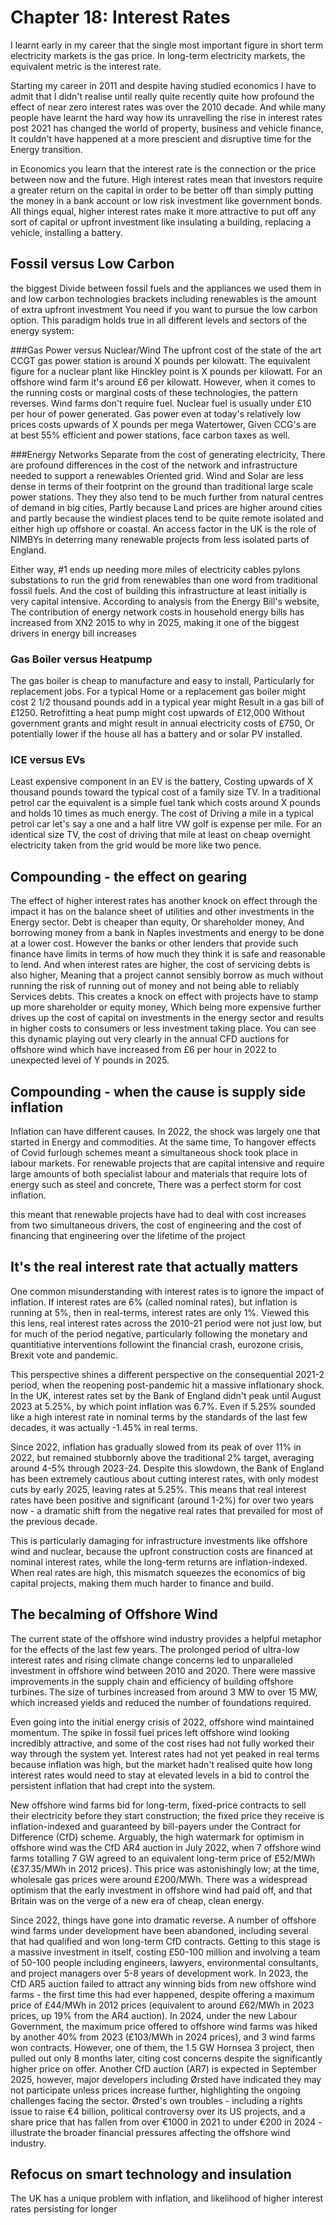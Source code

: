 # Chapter 18: Interest Rates

I learnt early in my career that the single most important figure in short term electricity markets is the gas price. In long-term electricity markets, the equivalent metric is the interest rate.

Starting my career in 2011 and despite having studied economics I have to admit that I didn't realise until really quite recently quite how profound the effect of near zero interest rates was over the 2010 decade. And while many people have learnt the hard way how its unravelling the rise in interest rates post 2021 has changed the world of property, business and vehicle finance, It couldn't have happened at a more prescient and disruptive time for the Energy transition.

in Economics you learn that the interest rate is the connection or the price between now and the future. High interest rates mean that investors require a greater return on the capital in order to be better off than simply putting the money in a bank account or low risk investment like government bonds. All things equal, higher interest rates make it more attractive to put off any sort of capital or upfront investment like insulating a building, replacing a vehicle, installing a battery.

## Fossil versus Low Carbon

the biggest Divide between fossil fuels and the appliances we used them in and low carbon technologies brackets including renewables is the amount of extra upfront investment You need if you want to pursue the low carbon option. This paradigm holds true in all different levels and sectors of the energy system:

###Gas Power versus Nuclear/Wind
The upfront cost of the state of the art CCGT gas power station is around X pounds per kilowatt. The equivalent figure for a nuclear plant like Hinckley point is X pounds per kilowatt. For an offshore wind farm it's around £6 per kilowatt. However, when it comes to the running costs or marginal costs of these technologies, the pattern reverses. Wind farms don't require fuel. Nuclear fuel is usually under £10 per hour of power generated. Gas power even at today's relatively low prices costs upwards of X pounds per mega Watertower, Given CCG's are at best 55% efficient and power stations, face carbon taxes as well.

###Energy Networks
Separate from the cost of generating electricity, There are profound differences in the cost of the network and infrastructure needed to support a renewables Oriented grid. Wind and Solar are less dense in terms of their footprint on the ground than traditional large scale power stations. They they also tend to be much further from natural centres of demand in big cities, Partly because Land prices are higher around cities and partly because the windiest places tend to be quite remote isolated and either high up offshore or coastal. An access factor in the UK is the role of NIMBYs in deterring many renewable projects from less isolated parts of England. 

Either way, #1 ends up needing more miles of electricity cables pylons substations to run the grid from renewables than one word from traditional fossil fuels. And the cost of building this infrastructure at least initially is very capital intensive. According to analysis from the Energy Bill's website, The contribution of energy network costs in household energy bills has increased from XN2 2015 to why in 2025, making it one of the biggest drivers in energy bill increases

### Gas Boiler versus Heatpump
The gas boiler is cheap to manufacture and easy to install, Particularly for replacement jobs. For a typical Home or a replacement gas boiler might cost 2 1/2 thousand pounds add in a typical year might Result in a gas bill of £1250. Retrofitting a heat pump might cost upwards of £12,000 Without government grants and might result in annual electricity costs of £750, Or potentially lower if the house all has a battery and or solar PV installed.

### ICE versus EVs
Least expensive component in an EV is the battery, Costing upwards of X thousand pounds toward the typical cost of a family size TV. In a traditional petrol car the equivalent is a simple fuel tank which costs around X pounds and holds 10 times as much energy. The cost of Driving a mile in a typical petrol car let's say a one and a half litre VW golf is expense per mile. For an identical size TV, the cost of driving that mile at least on cheap overnight electricity taken from the grid would be more like two pence. 

## Compounding - the effect on gearing
The effect of higher interest rates has another knock on effect through the impact it has on the balance sheet of utilities and other investments in the Energy sector. Debt is cheaper than equity, Or shareholder money, And borrowing money from a bank in Naples investments and energy to be done at a lower cost. However the banks or other lenders that provide such finance have limits in terms of how much they think it is safe and reasonable to lend. And when interest rates are higher, the cost of servicing debts is also higher, Meaning that a project cannot sensibly borrow as much without running the risk of running out of money and not being able to reliably Services debts. This creates a knock on effect with projects have to stamp up more shareholder or equity money, Which being more expensive further drives up the cost of capital on investments in the energy sector and results in higher costs to consumers or less investment taking place. You can see this dynamic playing out very clearly in the annual CFD auctions for offshore wind which have increased from £6 per hour in 2022 to unexpected level of Y pounds in 2025.

## Compounding - when the cause is supply side inflation
Inflation can have different causes. In 2022, the shock was largely one that started in Energy and commodities. At the same time, To hangover effects of Covid furlough schemes meant a simultaneous shock took place in labour markets. For renewable projects that are capital intensive and require large amounts of both specialist labour and materials that require lots of energy such as steel and concrete, There was a perfect storm for cost inflation.

 this meant that renewable projects have had to deal with cost increases from two simultaneous drivers, the cost of engineering and the cost of financing that engineering over the lifetime of the project

## It's the real interest rate that actually matters

One common misunderstanding with interest rates is to ignore the impact of inflation. If interest rates are 6% (called nominal rates), but inflation is running at 5%, then in real-terms, interest rates are only 1%. Viewed this this lens, real interest rates across the 2010-21 period were not just low, but for much of the period negative, particularly following the monetary and quantitiative interventions followint the financial crash, eurozone crisis, Brexit vote and pandemic.

This perspective shines a different perspective on the consequential 2021-2 period, when the reopening post-pandemic hit a massive inflationary shock. In the UK, interest rates set by the Bank of England didn't peak until August 2023 at 5.25%, by which point inflation was 6.7%. Even if 5.25% sounded like a high interest rate in nominal terms by the standards of the last few decades, it was actually -1.45% in real terms.

Since 2022, inflation has gradually slowed from its peak of over 11% in 2022, but remained stubbornly above the traditional 2% target, averaging around 4-5% through 2023-24. Despite this slowdown, the Bank of England has been extremely cautious about cutting interest rates, with only modest cuts by early 2025, leaving rates at 5.25%. This means that real interest rates have been positive and significant (around 1-2%) for over two years now - a dramatic shift from the negative real rates that prevailed for most of the previous decade. 

This is particularly damaging for infrastructure investments like offshore wind and nuclear, because the upfront construction costs are financed at nominal interest rates, while the long-term returns are inflation-indexed. When real rates are high, this mismatch squeezes the economics of big capital projects, making them much harder to finance and build. 

## The becalming of Offshore Wind

The current state of the offshore wind industry provides a helpful metaphor for the effects of the last few years. The prolonged period of ultra-low interest rates and rising climate change concerns led to unparalleled investment in offshore wind between 2010 and 2020. There were massive improvements in the supply chain and efficiency of building offshore turbines. The size of turbines increased from around 3 MW to over 15 MW, which increased yields and reduced the number of foundations required.

Even going into the initial energy crisis of 2022, offshore wind maintained momentum. The spike in fossil fuel prices left offshore wind looking incredibly attractive, and some of the cost rises had not fully worked their way through the system yet. Interest rates had not yet peaked in real terms because inflation was high, but the market hadn't realised quite how long interest rates would need to stay at elevated levels in a bid to control the persistent inflation that had crept into the system.

New offshore wind farms bid for long-term, fixed-price contracts to sell their electricity before they start construction; the fixed price they receive is inflation-indexed and guaranteed by bill-payers under the Contract for Difference (CfD) scheme. Arguably, the high watermark for optimism in offshore wind was the CfD AR4 auction in July 2022, when 7 offshore wind farms totalling 7 GW agreed to an equivalent long-term price of £52/MWh (£37.35/MWh in 2012 prices). This price was astonishingly low; at the time, wholesale gas prices were around £200/MWh. There was a widespread optimism that the early investment in offshore wind had paid off, and that Britain was on the verge of a new era of cheap, clean energy.

Since 2022, things have gone into dramatic reverse. A number of offshore wind farms under development have been abandoned, including several that had qualified and won long-term CfD contracts. Getting to this stage is a massive investment in itself, costing £50-100 million and involving a team of 50-100 people including engineers, lawyers, environmental consultants, and project managers over 5-8 years of development work. In 2023, the CfD AR5 auction failed to attract any winning bids from new offshore wind farms - the first time this had ever happened, despite offering a maximum price of £44/MWh in 2012 prices (equivalent to around £62/MWh in 2023 prices, up 19% from the AR4 auction). In 2024, under the new Labour Government, the maximum price offered to offshore wind farms was hiked by another 40% from 2023 (£103/MWh in 2024 prices), and 3 wind farms won contracts. However, one of them, the 1.5 GW Hornsea 3 project, then pulled out only 8 months later, citing cost concerns despite the significantly higher price on offer. Another CfD auction (AR7) is expected in September 2025, however, major developers including Ørsted have indicated they may not participate unless prices increase further, highlighting the ongoing challenges facing the sector. Ørsted's own troubles - including a rights issue to raise €4 billion, political controversy over its US projects, and a share price that has fallen from over €1000 in 2021 to under €200 in 2024 - illustrate the broader financial pressures affecting the offshore wind industry. 

## Refocus on smart technology and insulation

The UK has a unique problem with inflation, and likelihood of higher interest rates persisting for longer 